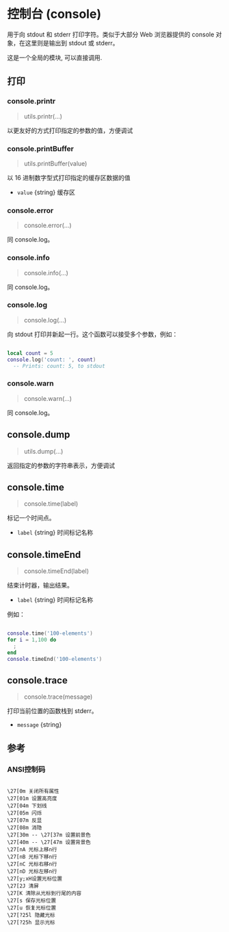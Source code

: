 # 控制台 (console)

用于向 stdout 和 stderr 打印字符。类似于大部分 Web 浏览器提供的 console 对象，在这里则是输出到 stdout 或 stderr。

这是一个全局的模块, 可以直接调用.

## 打印

### console.printr

> utils.printr(...)

以更友好的方式打印指定的参数的值，方便调试


### console.printBuffer

>  utils.printBuffer(value)

以 16 进制数字型式打印指定的缓存区数据的值

- `value` {string} 缓存区

### console.error

> console.error(...)

同 console.log。

### console.info

> console.info(...)

同 console.log。

### console.log

> console.log(...)

向 stdout 打印并新起一行。这个函数可以接受多个参数，例如：

```lua

local count = 5
console.log('count: ', count)
  -- Prints: count: 5, to stdout

```

### console.warn

> console.warn(...)

同 console.log。


## console.dump

>  utils.dump(...)

返回指定的参数的字符串表示，方便调试


## console.time

> console.time(label)

标记一个时间点。

- `label` {string} 时间标记名称

## console.timeEnd

> console.timeEnd(label)

结束计时器，输出结果。

- `label` {string} 时间标记名称

例如：

```lua

console.time('100-elements')
for i = 1,100 do
  ;
end
console.timeEnd('100-elements')

```

## console.trace

> console.trace(message)

打印当前位置的函数栈到 stderr。

- `message` {string} 

## 参考

### ANSI控制码

```shell

\27[0m 关闭所有属性 
\27[01m 设置高亮度 
\27[04m 下划线 
\27[05m 闪烁 
\27[07m 反显 
\27[08m 消隐 
\27[30m -- \27[37m 设置前景色 
\27[40m -- \27[47m 设置背景色 
\27[nA 光标上移n行 
\27[nB 光标下移n行 
\27[nC 光标右移n行 
\27[nD 光标左移n行 
\27[y;xH设置光标位置 
\27[2J 清屏 
\27[K 清除从光标到行尾的内容 
\27[s 保存光标位置 
\27[u 恢复光标位置 
\27[?25l 隐藏光标 
\27[?25h 显示光标

```

